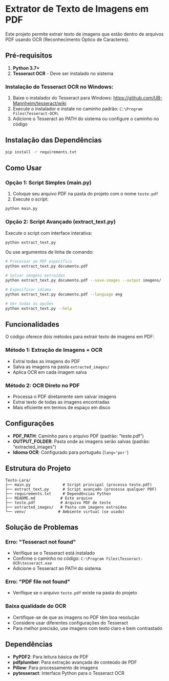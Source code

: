 # Extrator de Texto de Imagens em PDF

Este projeto permite extrair texto de imagens que estão dentro de arquivos PDF usando OCR (Reconhecimento Óptico de Caracteres).

## Pré-requisitos

1. **Python 3.7+**
2. **Tesseract OCR** - Deve ser instalado no sistema

### Instalação do Tesseract OCR no Windows:

1. Baixe o instalador do Tesseract para Windows: https://github.com/UB-Mannheim/tesseract/wiki
2. Execute o instalador e instale no caminho padrão: `C:\Program Files\Tesseract-OCR\`
3. Adicione o Tesseract ao PATH do sistema ou configure o caminho no código

## Instalação das Dependências

```bash
pip install -r requirements.txt
```

## Como Usar

### Opção 1: Script Simples (main.py)
1. Coloque seu arquivo PDF na pasta do projeto com o nome `teste.pdf`
2. Execute o script:

```bash
python main.py
```

### Opção 2: Script Avançado (extract_text.py)
Execute o script com interface interativa:
```bash
python extract_text.py
```

Ou use argumentos de linha de comando:
```bash
# Processar um PDF específico
python extract_text.py documento.pdf

# Salvar imagens extraídas
python extract_text.py documento.pdf --save-images --output imagens/

# Especificar idioma
python extract_text.py documento.pdf --language eng

# Ver todas as opções
python extract_text.py --help
```

## Funcionalidades

O código oferece dois métodos para extrair texto de imagens em PDF:

### Método 1: Extração de Imagens + OCR
- Extrai todas as imagens do PDF
- Salva as imagens na pasta `extracted_images/`
- Aplica OCR em cada imagem salva

### Método 2: OCR Direto no PDF
- Processa o PDF diretamente sem salvar imagens
- Extrai texto de todas as imagens encontradas
- Mais eficiente em termos de espaço em disco

## Configurações

- **PDF_PATH**: Caminho para o arquivo PDF (padrão: "teste.pdf")
- **OUTPUT_FOLDER**: Pasta onde as imagens serão salvas (padrão: "extracted_images")
- **Idioma OCR**: Configurado para português (`lang='por'`)

## Estrutura do Projeto

```
Texto-Lara/
├── main.py              # Script principal (processa teste.pdf)
├── extract_text.py      # Script avançado (processa qualquer PDF)
├── requirements.txt     # Dependências Python
├── README.md           # Este arquivo
├── teste.pdf           # Arquivo PDF de teste
├── extracted_images/   # Pasta com imagens extraídas
└── venv/              # Ambiente virtual (se usado)
```

## Solução de Problemas

### Erro: "Tesseract not found"
- Verifique se o Tesseract está instalado
- Confirme o caminho no código: `C:\Program Files\Tesseract-OCR\tesseract.exe`
- Adicione o Tesseract ao PATH do sistema

### Erro: "PDF file not found"
- Verifique se o arquivo `teste.pdf` existe na pasta do projeto

### Baixa qualidade do OCR
- Certifique-se de que as imagens no PDF têm boa resolução
- Considere usar diferentes configurações do Tesseract
- Para melhor precisão, use imagens com texto claro e bem contrastado

## Dependências

- **PyPDF2**: Para leitura básica de PDF
- **pdfplumber**: Para extração avançada de conteúdo de PDF
- **Pillow**: Para processamento de imagens
- **pytesseract**: Interface Python para o Tesseract OCR
